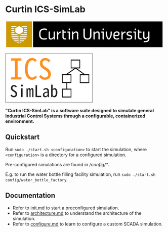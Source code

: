 # Curtin ICS-SimLab

![curtin_logo](docs/img/curtin_logo.png)

![logo](docs/img/logo.png)

**"Curtin ICS-SimLab" is a software suite designed to simulate general Industrial Control Systems through a configurable, containerized environment.**


## Quickstart
Run `sudo ./start.sh <configuration>` to start the simulation, where `<configuration>` is a directory for a configured simulation.

Pre-configured simulations are found in */config/\**.

E.g. to run the water bottle filling facility simulation, run `sudo ./start.sh config/water_bottle_factory`.


## Documentation
- Refer to [init.md](docs/init.md) to start a preconfigured simulation.
- Refer to [architecture.md](docs/architecture.md) to understand the architecture of the simulation.
- Refer to [configure.md](docs/configure.md) to learn to configure a custom SCADA simulation.
